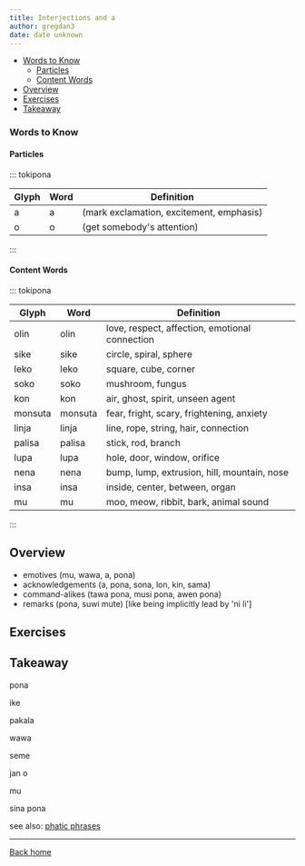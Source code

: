 ```yaml
---
title: Interjections and a
author: gregdan3
date: date unknown
---
```



<!-- toc -->

  - [Words to Know](#words-to-know)
    - [Particles](#particles)
    - [Content Words](#content-words)
- [Overview](#overview)
- [Exercises](#exercises)
- [Takeaway](#takeaway)

<!-- tocstop -->

### Words to Know

#### Particles

::: tokipona

| Glyph | Word | Definition                               |
| ----- | ---- | ---------------------------------------- |
| a     | a    | (mark exclamation, excitement, emphasis) |
| o     | o    | (get somebody's attention)               |

:::

#### Content Words

::: tokipona

| Glyph   | Word    | Definition                                     |
| ------- | ------- | ---------------------------------------------- |
| olin    | olin    | love, respect, affection, emotional connection |
| sike    | sike    | circle, spiral, sphere                         |
| leko    | leko    | square, cube, corner                           |
| soko    | soko    | mushroom, fungus                               |
| kon     | kon     | air, ghost, spirit, unseen agent               |
| monsuta | monsuta | fear, fright, scary, frightening, anxiety      |
| linja   | linja   | line, rope, string, hair, connection           |
| palisa  | palisa  | stick, rod, branch                             |
| lupa    | lupa    | hole, door, window, orifice                    |
| nena    | nena    | bump, lump, extrusion, hill, mountain, nose    |
| insa    | insa    | inside, center, between, organ                 |
| mu      | mu      | moo, meow, ribbit, bark, animal sound          |

:::

## Overview

<!-- - answers to questions (ni li X ala X? X / X ala / ala) -->

- emotives (mu, wawa, a, pona)
- acknowledgements (a, pona, sona, lon, kin, sama)
- command-alikes (tawa pona, musi pona, awen pona)
- remarks (pona, suwi mute) [like being implicitly lead by 'ni li']

## Exercises

## Takeaway

pona

ike

pakala

wawa

seme

jan o

mu

sina pona

see also: [phatic phrases](./phatic-phrases.html)

---

[Back home](/toki-pona/)

